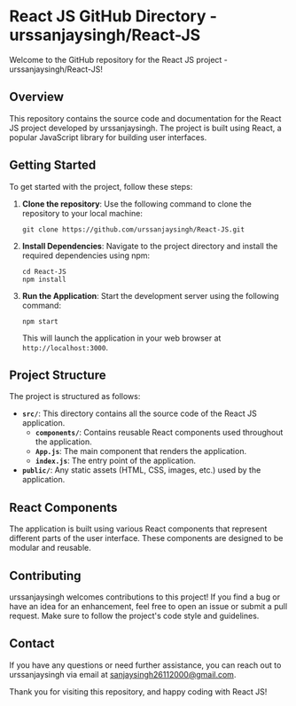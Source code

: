 # React JS GitHub Directory - urssanjaysingh/React-JS

Welcome to the GitHub repository for the React JS project - urssanjaysingh/React-JS!

## Overview

This repository contains the source code and documentation for the React JS project developed by urssanjaysingh. The project is built using React, a popular JavaScript library for building user interfaces.

## Getting Started

To get started with the project, follow these steps:

1. **Clone the repository**: Use the following command to clone the repository to your local machine:

   ```
   git clone https://github.com/urssanjaysingh/React-JS.git
   ```

2. **Install Dependencies**: Navigate to the project directory and install the required dependencies using npm:

   ```
   cd React-JS
   npm install
   ```

3. **Run the Application**: Start the development server using the following command:

   ```
   npm start
   ```

   This will launch the application in your web browser at `http://localhost:3000`.

## Project Structure

The project is structured as follows:

- **`src/`**: This directory contains all the source code of the React JS application.
  - **`components/`**: Contains reusable React components used throughout the application.
  - **`App.js`**: The main component that renders the application.
  - **`index.js`**: The entry point of the application.
- **`public/`**: Any static assets (HTML, CSS, images, etc.) used by the application.

## React Components

The application is built using various React components that represent different parts of the user interface. These components are designed to be modular and reusable.

## Contributing

urssanjaysingh welcomes contributions to this project! If you find a bug or have an idea for an enhancement, feel free to open an issue or submit a pull request. Make sure to follow the project's code style and guidelines.

## Contact

If you have any questions or need further assistance, you can reach out to urssanjaysingh via email at sanjaysingh26112000@gmail.com.

Thank you for visiting this repository, and happy coding with React JS!
